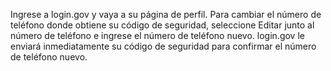 Ingrese a login.gov y vaya a su página de perfil. Para cambiar el número de teléfono donde obtiene su código de seguridad, seleccione Editar junto al número de teléfono e ingrese el número de teléfono nuevo. login.gov le enviará inmediatamente su código de seguridad para confirmar el número de teléfono nuevo.
